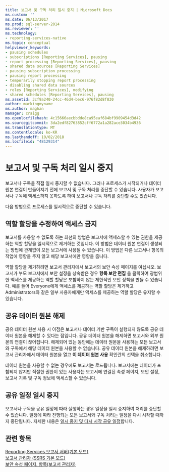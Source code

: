 ```yaml
---
title: 보고서 및 구독 처리 일시 중지 | Microsoft Docs
ms.custom: ''
ms.date: 06/13/2017
ms.prod: sql-server-2014
ms.reviewer: ''
ms.technology:
- reporting-services-native
ms.topic: conceptual
helpviewer_keywords:
- pausing schedules
- subscriptions [Reporting Services], pausing
- report processing [Reporting Services], pausing
- shared data sources [Reporting Services]
- pausing subscription processing
- pausing report processing
- temporarily stopping report processing
- disabling shared data sources
- roles [Reporting Services], modifying
- shared schedules [Reporting Services], pausing
ms.assetid: 3cf9a240-24cc-46d4-bec6-976f82d8f830
author: markingmyname
ms.author: maghan
manager: craigg
ms.openlocfilehash: 4c15666aecbbdde8ca95eaf684bf9909454d3d42
ms.sourcegitcommit: 3da2edf82763852cff6772a1a282ace3034b4936
ms.translationtype: MT
ms.contentlocale: ko-KR
ms.lasthandoff: 10/02/2018
ms.locfileid: "48129314"
---
```

# <a name="pause-report-and-subscription-processing"></a>보고서 및 구독 처리 일시 중지
  보고서나 구독을 직접 일시 중지할 수 없습니다. 그러나 프로세스가 시작되거나 데이터 원본 연결이 만들어지기 전에 보고서 및 구독 처리를 중단할 수 있습니다. 사용자가 보고서나 구독에 액세스하지 못하도록 하여 보고서나 구독 처리를 중단할 수도 있습니다.  
  
 다음 방법으로 프로세스를 일시적으로 중단할 수 있습니다.  
  
## <a name="modify-role-assignments-to-prevent-access"></a>역할 할당을 수정하여 액세스 금지  
 보고서를 사용할 수 없도록 하는 최선의 방법은 보고서에 액세스할 수 있는 권한을 제공하는 역할 할당을 일시적으로 제거하는 것입니다. 이 방법은 데이터 원본 연결이 생성되는 방법에 관계없이 모든 보고서에 사용될 수 있습니다. 이 방법은 다른 보고서나 항목의 작업에 영향을 주지 않고 해당 보고서에만 영향을 줍니다.  
  
 역할 할당을 제거하려면 보고서 관리자에서 보고서의 보안 속성 페이지를 여십시오. 보고서가 부모 보고서에서 보안 설정을 상속받은 경우 **항목 보안 편집** 을 클릭하여 광범위한 액세스를 제공하는 역할 할당은 포함하지 않는 제한적인 보안 정책을 만들 수 있습니다. 예를 들어 Everyone에게 액세스를 제공하는 역할 할당은 제거하고 Administrators와 같은 일부 사용자에게만 액세스를 제공하는 역할 할당은 유지할 수 있습니다.  
  
## <a name="disable-a-shared-data-source"></a>공유 데이터 원본 해제  
 공유 데이터 원본 사용 시 이점은 보고서나 데이터 기반 구독이 실행되지 않도록 공유 데이터 원본을 해제할 수 있다는 점입니다. 공유 데이터 원본을 해제하면 보고서와 외부 원본의 연결이 끊어집니다. 해제되어 있는 동안에는 데이터 원본을 사용하는 모든 보고서와 구독에서 해당 데이터 원본을 사용할 수 없습니다. 공유 데이터 원본을 해제하려면 보고서 관리자에서 데이터 원본을 열고 **이 데이터 원본 사용** 확인란의 선택을 취소합니다.  
  
 데이터 원본을 사용할 수 없는 경우에도 보고서는 로드됩니다. 보고서에는 데이터가 포함되지 않지만 적절한 권한이 있는 사용자는 보고서에 연결된 속성 페이지, 보안 설정, 보고서 기록 및 구독 정보에 액세스할 수 있습니다.  
  
## <a name="pause-a-shared-schedule"></a>공유 일정 일시 중지  
 보고서나 구독을 공유 일정에 따라 실행하는 경우 일정을 일시 중지하여 처리를 중단할 수 있습니다. 일정에 따라 진행되는 모든 보고서와 구독 처리는 일정을 다시 시작할 때까지 중단됩니다. 자세한 내용은 [일시 중지 및 다시 시작 공유 일정](schedules.md)합니다.  
  
## <a name="see-also"></a>관련 항목  
 [Reporting Services 보고서 서버&#40;기본 모드&#41;](../report-server/reporting-services-report-server-native-mode.md)   
 [보고서 관리자 &#40;SSRS 기본 모드&#41;](../report-manager-ssrs-native-mode.md)   
 [보안 속성 페이지, 항목&#40;보고서 관리자&#41;](../security-properties-page-items-report-manager.md)  
  
  

